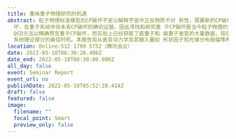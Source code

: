 ```yaml
---
title: 重味重子物理研究的机遇
abstract: 粒子物理标准模型的CP破坏不足以解释宇宙中正反物质不对 称性，需要新的CP破坏源。目前实验上仅在介子系统发现CP破
  坏，在重子系统中尚未有CP破坏的确切证据，因此寻找和研究重 子CP破坏是当今粒子物理的重要前沿课题。由于欠缺严谨完整的
  QCD方法以精确预言重子CP破坏，而实验上已经获取了底重子和 粲重子衰变的大量数据，现在是对重味重子衰变及其CP破坏进行
  系统理论探讨的最佳时机。本报告将从衰变动力学及其输入量如 形状因子和光锥分布振幅等角度介绍重味重子物理领域的最新进 展和前沿挑战。
location: Online:512 1799 5752（腾讯会议）
date: 2022-05-18T06:30:28.406Z
date_end: 2022-05-18T08:30:00.000Z
all_day: false
event: Seminar Report
event_url: no
publishDate: 2022-05-18T05:52:28.414Z
draft: false
featured: false
image:
  filename: ""
  focal_point: Smart
  preview_only: false
---
```

